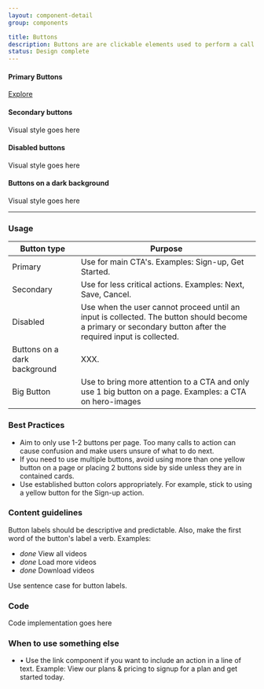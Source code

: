 ```yaml
---
layout: component-detail
group: components

title: Buttons
description: Buttons are are clickable elements used to perform a call to action.
status: Design complete
---
```

#### Primary Buttons
<div class="u-margin-bottom-double"><a href="{{ "/design-principles.html" | prepend: site.baseurl }}" class="c-btn">Explore</a></div>

#### Secondary buttons
Visual style goes here  

#### Disabled buttons
Visual style goes here  

#### Buttons on a dark background
Visual style goes here  

<hr>

### Usage

| Button type     | Purpose                                                                          |
| --------------- |----------------------------------------------------------------------------------|
| Primary         | Use for main CTA's. Examples: Sign-up, Get Started.                                 |
| Secondary       | Use for less critical actions. Examples: Next, Save, Cancel.                |
| Disabled        | Use when the user cannot proceed until an input is collected. The button should become a primary or secondary button after the required input is collected.     |
| Buttons on a dark background | XXX.                    |
| Big Button    | Use to bring more attention to a CTA and only use 1 big button on a page. Examples: a CTA on hero-images      |

### Best Practices
<ul>
<li> Aim to only use 1-2 buttons per page. Too many calls to action can cause confusion and make users unsure of what to do next. </li>
<li> If you need to use multiple buttons, avoid using more than one yellow button on a page or placing 2 buttons side by side unless they are in contained cards. </li>
<li> Use established button colors appropriately. For example, stick to using a yellow button for the Sign-up action. </li>
</ul>

### Content guidelines
Button labels should be descriptive and predictable. Also, make the first word of the button's label a verb. Examples:
<ul>
<li><i class="material-icons">done</i> View all videos</li>
<li><i class="material-icons">done</i> Load more videos</li>
<li><i class="material-icons">done</i> Download videos</li>
</ul>
Use sentence case for button labels.

### Code
Code implementation goes here

### When to use something else
* • Use the link component if you want to include an action in a line of text. Example: View our plans & pricing to signup for a plan and get started today.

